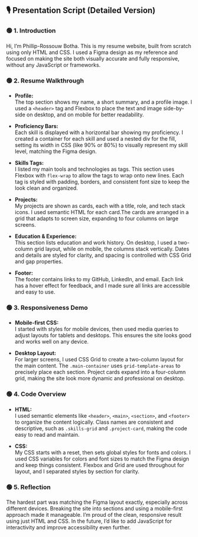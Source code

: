## 🎙️ Presentation Script (Detailed Version)

### 🟢 1. Introduction

Hi, I’m Phillip-Rossouw Botha. This is my resume website, built from scratch using only HTML and CSS. I used a Figma design as my reference and focused on making the site both visually accurate and fully responsive, without any JavaScript or frameworks.

### 🟢 2. Resume Walkthrough

- **Profile:**  
  The top section shows my name, a short summary, and a profile image. I used a `<header>` tag and Flexbox to place the text and image side-by-side on desktop, and on mobile for better readability.

- **Proficiency Bars:**  
  Each skill is displayed with a horizontal bar showing my proficiency. I created a container for each skill and used a nested div for the fill, setting its width in CSS (like 90% or 80%) to visually represent my skill level, matching the Figma design.

- **Skills Tags:**  
  I listed my main tools and technologies as tags. This section uses Flexbox with `flex-wrap` to allow the tags to wrap onto new lines. Each tag is styled with padding, borders, and consistent font size to keep the look clean and organized.

- **Projects:**  
  My projects are shown as cards, each with a title, role, and tech stack icons. I used semantic HTML for each card.The cards are arranged in a grid that adapts to screen size, expanding to four columns on large screens.

- **Education & Experience:**  
  This section lists  education and work history. On desktop, I used a two-column grid layout, while on mobile, the columns stack vertically. Dates and details are styled for clarity, and spacing is controlled with CSS Grid and gap properties.

- **Footer:**  
  The footer contains links to my GitHub, LinkedIn, and email. Each link has a hover effect for feedback, and I made sure all links are accessible and easy to use.

### 🟢 3. Responsiveness Demo

- **Mobile-first CSS:**  
  I started with styles for mobile devices, then used media queries to adjust layouts for tablets and desktops. This ensures the site looks good and works well on any device.

- **Desktop Layout:**  
  For larger screens, I used CSS Grid to create a two-column layout for the main content. The `.main-container` uses `grid-template-areas` to precisely place each section. Project cards expand into a four-column grid, making the site look more dynamic and professional on desktop.

### 🟢 4. Code Overview

- **HTML:**  
  I used semantic elements like `<header>`, `<main>`, `<section>`, and `<footer>` to organize the content logically. Class names are consistent and descriptive, such as `.skills-grid` and `.project-card`, making the code easy to read and maintain.

- **CSS:**  
  My CSS starts with a reset, then sets global styles for fonts and colors. I used CSS variables for colors and font sizes to match the Figma design and keep things consistent. Flexbox and Grid are used throughout for layout, and I separated styles by section for clarity.

### 🟢 5. Reflection

The hardest part was matching the Figma layout exactly, especially across different devices. Breaking the site into sections and using a mobile-first approach made it manageable. I’m proud of the clean, responsive result using just HTML and CSS. In the future, I’d like to add JavaScript for interactivity and improve accessibility even further.
